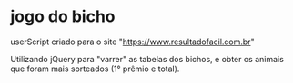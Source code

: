 # jogo do bicho

userScript criado para o site "https://www.resultadofacil.com.br"

Utilizando jQuery para "varrer" as tabelas dos bichos, e obter os animais que foram mais sorteados (1° prêmio e total).
